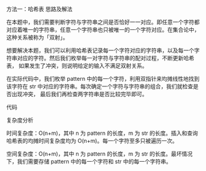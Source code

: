 方法一：哈希表
思路及解法

在本题中，我们需要判断字符与字符串之间是否恰好一一对应。即任意一个字符都对应着唯一的字符串，任意一个字符串也只被唯一的一个字符对应。在集合论中，
这种关系被称为「双射」。

想要解决本题，我们可以利用哈希表记录每一个字符对应的字符串，以及每一个字符串对应的字符。然后我们枚举每一对字符与字符串的配对过程，不断更新哈希表，
如果发生了冲突，则说明给定的输入不满足双射关系。

在实际代码中，我们枚举 pattern 中的每一个字符，利用双指针来均摊线性地找到该字符在 str 中对应的字符串。每次确定一个字符与字符串的组合，我们就检查是否出现冲突，
最后我们再检查两字符串是否比较完毕即可。

代码

复杂度分析

时间复杂度：O(n+m)，其中 n 为 pattern 的长度，m 为 str 的长度。插入和查询哈希表的均摊时间复杂度均为 O(n+m)。每一个字符至多只被遍历一次。

空间复杂度：O(n+m)，其中 n 为 pattern 的长度，m 为 str 的长度。最坏情况下，我们需要存储 pattern 中的每一个字符和 str 中的每一个字符串。
